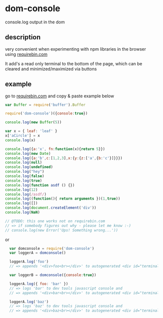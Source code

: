 # dom-console
console.log output in the dom

## description
very convenient when experimenting with npm libraries in the browser using [requirebin.com](http://requirebin.com/)

It add's a read only terminal to the bottom of the page, which can be
cleared and minimized/maximized via buttons

## example
go to [requirebin.com](http://requirebin.com/) and copy & paste example below

```js
var Buffer = require('buffer').Buffer

require('dom-console')({console:true})

console.log(new Buffer(5))

var x = { leaf: 'leaf' }
x['aCircle'] = x
console.log(x)

console.log({a:'x', fn:function(x){return 5}})
console.log(new Date)
console.log({a:'b',c:[1,2,3],x:{y:{z:['a',{b:'c'}]}}})
console.log(null)
console.log(undefined)
console.log("hey")
console.log(false)
console.log(true)
console.log(function asdf () {})
console.log(12)
console.log(/asdf/)
console.log((function(){ return arguments })(1,true))
console.log([])
console.log(document.createElement('div'))
console.log(NaN)

// @TODO: this one works not on requirebin.com
// => if somebody figures out why - please let me know :-)
// console.log(new Error('Ups! Something wrong...'))

```
or
```js
  var domconsole = require('dom-console')
  var loggerA = domconsole()

  loggerA.log('foo')
  // => appends '<div>foo<br></div>' to autogenerated <div id="terminal"></div>

  var loggerB = domconsole({console:true})

  loggerA.log({ foo: 'bar' })
  // => logs 'bar' to dev tools javascript console and
  // => appends '<div>bar<br></div>' to autogenerated <div id="terminal"></div>

  loggerA.log('baz')
  // => logs 'baz' to dev tools javascript console and
  // => appends '<div>baz<br></div>' to autogenerated <div id="terminal"></div>

```
